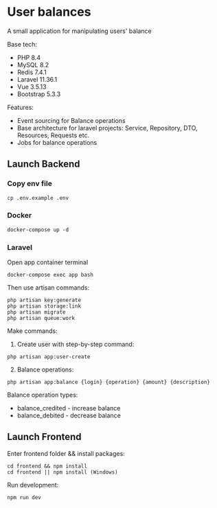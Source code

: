 # User balances

A small application for manipulating users' balance

Base tech:

- PHP 8.4
- MySQL 8.2
- Redis 7.4.1
- Laravel 11.36.1
- Vue 3.5.13
- Bootstrap 5.3.3

Features:

- Event sourcing for Balance operations
- Base architecture for laravel projects: Service, Repository, DTO, Resources, Requests etc.
- Jobs for balance operations

## Launch Backend
### Copy env file
```bash
cp .env.example .env
```

### Docker
```dockerfile
docker-compose up -d
```

### Laravel

Open app container terminal
```shell
docker-compose exec app bash
```

Then use artisan commands:
```shell
php artisan key:generate
php artisan storage:link
php artisan migrate
php artisan queue:work
```

Make commands:
1. Create user with step-by-step command:
```shell
php artisan app:user-create
```
2. Balance operations:
```shell
php artisan app:balance {login} {operation} {amount} {description}
```
Balance operation types:
- balance_credited - increase balance
- balance_debited - decrease balance

## Launch Frontend

Enter frontend folder && install packages:
```shell
cd frontend && npm install
cd frontend || npm install (Windows)
```

Run development:
```shell
npm run dev
```